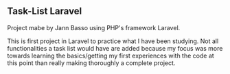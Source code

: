 ## Task-List Laravel

Project mabe by Jann Basso using PHP's framework Laravel.

This is first project in Laravel to practice what I have been studying.
Not all functionalities a task list would have are added because my focus was more towards learning the basics/getting my first experiences with the code at this point than really making thoroughly a complete project.
